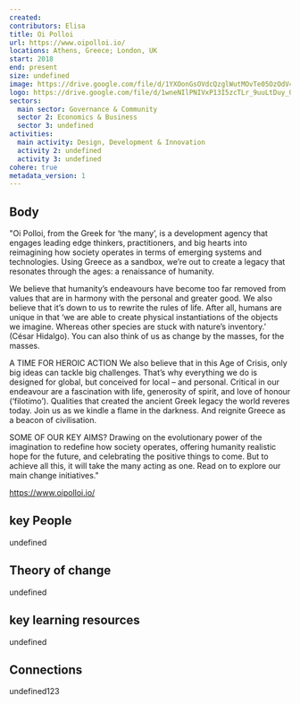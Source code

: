 ```yaml
---
created:
contributors: Elisa
title: Oi Polloi
url: https://www.oipolloi.io/
locations: Athens, Greece; London, UK
start: 2018
end: present
size: undefined
image: https://drive.google.com/file/d/1YXOonGsOVdcQzglWutMOvTe05OzOdV4z/view?usp=drive_link
logo: https://drive.google.com/file/d/1wneNIlPNIVxP13I5zcTLr_9uuLtDuy_0/view?usp=drive_link
sectors:
  main sector: Governance & Community
  sector 2: Economics & Business
  sector 3: undefined
activities: 
  main activity: Design, Development & Innovation
  activity 2: undefined
  activity 3: undefined
cohere: true
metadata_version: 1
---
```



## Body

"Oi Polloi, from the Greek for ‘the many’, is a development agency that engages leading edge thinkers, practitioners, and big hearts into reimagining how society operates in terms of emerging systems and technologies. Using Greece as a sandbox, we’re out to create a legacy that resonates through the ages: a renaissance of humanity.

We believe that humanity’s endeavours have become too far removed from values that are in harmony with the personal and greater good. We also believe that it’s down to us to rewrite the rules of life. After all, humans are unique in that ‘we are able to create physical instantiations of the objects we imagine. Whereas other species are stuck with nature’s inventory.’ (César Hidalgo). You can also think of us as change by the masses, for the masses.

A TIME FOR HEROIC ACTION
We also believe that in this Age of Crisis, only big ideas can tackle big challenges. That’s why everything we do is designed for global, but conceived for local – and personal. Critical in our endeavour are a fascination with life, generosity of spirit, and love of honour (‘filotimo’). Qualities that created the ancient Greek legacy the world reveres today. Join us as we kindle a flame in the darkness. And reignite Greece as a beacon of civilisation.

SOME OF OUR KEY AIMS?
Drawing on the evolutionary power of the imagination to redefine how society operates, offering humanity realistic hope for the future, and celebrating the positive things to come. But to achieve all this, it will take the many acting as one. Read on to explore our main change initiatives."

https://www.oipolloi.io/

## key People

undefined

## Theory of change

undefined

## key learning resources

undefined

## Connections

undefined123

